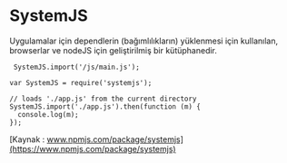 # SystemJS

Uygulamalar için dependlerin (bağımlılıkların) yüklenmesi için kullanılan, browserlar ve nodeJS için geliştirilmiş bir kütüphanedir.

```
 SystemJS.import('/js/main.js');
```

```
var SystemJS = require('systemjs');

// loads './app.js' from the current directory
SystemJS.import('./app.js').then(function (m) {
  console.log(m);
});

```

[Kaynak : www.npmjs.com/package/systemjs](https://www.npmjs.com/package/systemjs)